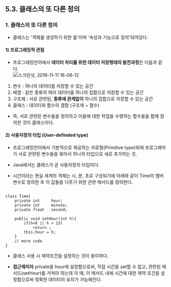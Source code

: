 ## 5.3. 클래스의 또 다른 정의


### 1. 클래스의 또 다른 정의  

 * 클래스는 '객체를 생성하기 위한 틀'이며 '속성과 기능으로 정의'되어있다.  

#### 1) 프로그래밍적 관점 


 * 프로그래밍언어에서 **데이터 처리를 위한 데이터 저장형태의 발전과정**은 다음과 같다.   
![스크린샷, 2019-11-11 16-08-12](https://user-images.githubusercontent.com/34915108/68567912-866eb400-049d-11ea-96e6-ee519b0a8a9a.png)

1. 변수 : 하나의 데이터를 저장할 수 있는 공간  
2. 배열 : 같은 종류의 여러 데이터를 하나의 집합으로 저장할 수 있는 공간  
3. 구조체 : 서로 관련된, **종류에 관계없이** 하나의 집합으로 저장할 수 있는 공간  
4. 클래스 : 데이터와 함수의 결합 (구조체 + 함수)  

* 즉, 서로 관련된 변수들을 정의하고 이들에 대한 작업을 수행하는 함수들을 함께 정의한 것이 클래스이다.  


#### 2) 사용자정의 타입 (User-definded type)  

* 프로그래밍언어에서 기본적으로 제공하는 자료형(Primitive type)외에 프로그래머가 서로 관련된 변수들을 묶어서 하나의 타입으로 새로 추가하는 것.  
* Java에서는 클래스가 곧 사용자정의 타입이다.  

 * 시간이라는 현실 세계의 객체는 시, 분, 초로 구성되기에 아래와 같이 Time의 멤버 변수로 정의한 후 이 값들을 다루기 위한 관련 메서드를 정의한다.  
<pre><code>
class Time{
    private int     hour;
    private int     minute;
    private float   second;

    public void setHour(int h){
        if(h<0 || h > 23)
            return ;
        this.hour = h;
    }
    // more code 
}
</code></pre>

 * 클래스 사용 시 제약조건을 설정하는 것이 용이하다.  
 - **접근제어자** private을 hour에 설정함으로써, 직접 시간을 set할 수 없고, 관련된 메서드(setHour)를 거쳐야 하는데 이 때, 이 메서드 내에 시간에 대한 제약 조건을 설정함으로써 정확한 데이터의 유지가 가능해진다. 
 
   
 
 
